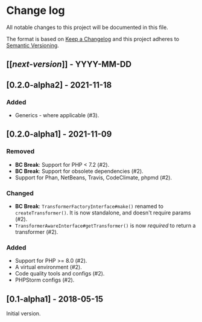 # Change log
All notable changes to this project will be documented in this file.

The format is based on [Keep a Changelog](http://keepachangelog.com/)
and this project adheres to [Semantic Versioning](http://semver.org/).

## [[*next-version*]] - YYYY-MM-DD

## [0.2.0-alpha2] - 2021-11-18
### Added
- Generics - where applicable (#3).

## [0.2.0-alpha1] - 2021-11-09
### Removed
- **BC Break**: Support for PHP < 7.2 (#2).
- **BC Break**: Support for obsolete dependencies (#2).
- Support for Phan, NetBeans, Travis, CodeClimate, phpmd (#2).

### Changed
- **BC Break**: `TransformerFactoryInterface#make()` renamed to `createTransformer()`.
It is now standalone, and doesn't require params (#2).
- `TransformerAwareInterface#getTransformer()` is now _required_ to return a transformer (#2).

### Added
- Support for PHP >= 8.0 (#2).
- A virtual environment (#2).
- Code quality tools and configs (#2).
- PHPStorm configs (#2).

## [0.1-alpha1] - 2018-05-15
Initial version.
